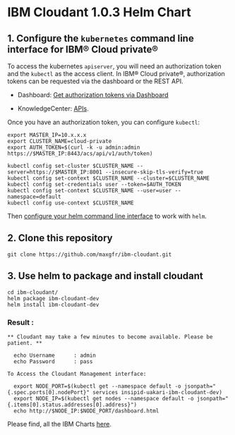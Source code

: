 # IBM Cloudant 1.0.3 Helm Chart
  
## 1. Configure the `kubernetes` command line interface for IBM® Cloud private®

To access the kubernetes `apiserver`, you will need an authorization token and the `kubectl` as the access client. In IBM® Cloud private®, authorization tokens can be requested via the dashboard or the REST API.

- Dashboard: [Get authorization tokens via Dashboard](https://www.ibm.com/support/knowledgecenter/en/SSBS6K_2.1.0/manage_cluster/cfc_cli.html)

- KnowledgeCenter: [APIs](https://www.ibm.com/support/knowledgecenter/en/SSBS6K_2.1.0/apis/cfc_api.html).

Once you have an authorization token, you can configure `kubectl`:

```shell
export MASTER_IP=10.x.x.x
export CLUSTER_NAME=cloud-private
export AUTH_TOKEN=$(curl -k -u admin:admin https://$MASTER_IP:8443/acs/api/v1/auth/token)

kubectl config set-cluster $CLUSTER_NAME --server=https://$MASTER_IP:8001 --insecure-skip-tls-verify=true
kubectl config set-context $CLUSTER_NAME --cluster=$CLUSTER_NAME
kubectl config set-credentials user --token=$AUTH_TOKEN
kubectl config set-context $CLUSTER_NAME --user=user --namespace=default
kubectl config use-context $CLUSTER_NAME
```

Then [configure your helm command line interface](https://www.ibm.com/support/knowledgecenter/en/SSBS6K_2.1.0/app_center/create_helm_cli.html) to work with `helm`.

## 2. Clone this repository


```shell
git clone https://github.com/maxgfr/ibm-cloudant.git
```

## 3. Use helm to package and install cloudant


```shell
cd ibm-cloudant/
helm package ibm-cloudant-dev
helm install ibm-cloudant-dev
```

### Result :

```
** Cloudant may take a few minutes to become available. Please be patient. **

  echo Username      : admin
  echo Password      : pass

To Access the Cloudant Management interface:

  export NODE_PORT=$(kubectl get --namespace default -o jsonpath="{.spec.ports[0].nodePort}" services insipid-uakari-ibm-cloudant-dev)
  export NODE_IP=$(kubectl get nodes --namespace default -o jsonpath="{.items[0].status.addresses[0].address}")
  echo http://$NODE_IP:$NODE_PORT/dashboard.html
```

Please find, all the IBM Charts [here](https://github.com/IBM/charts).
